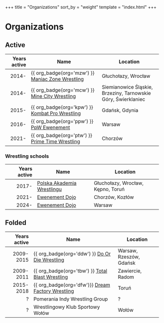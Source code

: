 +++
title = "Organizations"
sort_by = "weight"
template = "index.html"
+++

# Organizations
<!-- NOTE: The tables below need to be sorted manually. Sort them by creation date, and if two or more entries have he same year, do a secondary sort by name. So for instance MZW comes before MCW, and they both come before KPW. -->
## Active

| Years active | Name | Location |
|--:|---|---|
| 2014- | {{ org_badge(org='mzw') }} [Maniac Zone Wrestling](@/o/mzw.md) | Głuchołazy, Wrocław |
| 2014- | {{ org_badge(org='mcw') }} [Mine City Wrestling](@/o/mcw.md) | Siemianowice Śląskie, Brzeziny, Tarnowskie Góry, Świerklaniec |
| 2015- | {{ org_badge(org='kpw') }} [Kombat Pro Wrestling](@/o/kpw.md) | Gdańsk, Gdynia |
| 2016- | {{ org_badge(org='ppw') }} [PpW Ewenement](@/o/ppw.md) | Warsaw |
| 2021- | {{ org_badge(org='ptw') }} [Prime Time Wrestling](@/o/ptw.md) | Chorzów |


### Wrestling schools

| Years active | Name | Location |
|--:|---|---|
| 2017- | [Polska Akademia Wrestlingu](@/o/paw.md) | Głuchołazy, Wrocław, Kępno, Toruń |
| 2021- | [Ewenement Dojo](@/o/ptw-academy.md) | Chorzów, Kozłów |
| 2024- | [Ewenement Dojo](@/o/ewenement-dojo.md) | Warsaw |

## Folded

| Years active | Name | Location |
|--:|---|---|
| 2009-2015 | {{ org_badge(org='ddw') }} [Do Or Die Wrestling](@/o/ddw.md) | Warsaw, Rzeszów, Gdańsk |
| 2009-2011 | {{ org_badge(org='tbw') }} [Total Blast Wrestling](@/o/tbw.md) | Zawiercie, Radom |
| 2015-2018 | {{ org_badge(org='dfw')}} [Dream Factory Wrestling](@/o/dfw.md) | Toruń |
| ? | Pomerania Indy Wrestling Group | ? |
| ? | Wrestlingowy Klub Sportowy Wołów | Wołów |
